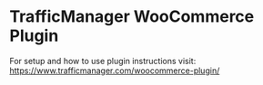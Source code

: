 # TrafficManager WooCommerce Plugin

For setup and how to use plugin instructions visit: 
https://www.trafficmanager.com/woocommerce-plugin/
